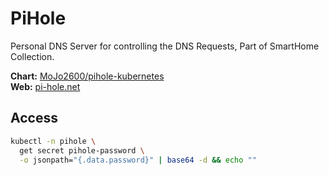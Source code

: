 # PiHole

<!--description-start-->
Personal DNS Server for controlling the DNS Requests, Part of SmartHome Collection.
<!--description-end-->

<!--header-start-->
**Chart:**  [MoJo2600/pihole-kubernetes](https://github.com/MoJo2600/pihole-kubernetes/tree/master/charts/pihole)  
**Web:**  [pi-hole.net](https://pi-hole.net/)  
<!--header-end-->

## Access

<!--admin-password-start-->
```sh
kubectl -n pihole \
  get secret pihole-password \
  -o jsonpath="{.data.password}" | base64 -d && echo ""
```
<!--admin-password-end-->
